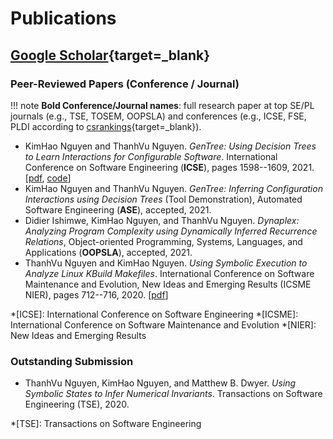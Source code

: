 # Publications

## [Google Scholar](https://scholar.google.com/citations?hl=en&user=ygyMSSEAAAAJ){target=_blank}

### Peer-Reviewed Papers (Conference / Journal)

!!! note
    **Bold Conference/Journal names**: full research paper at top SE/PL journals (e.g., TSE, TOSEM, OOPSLA) and conferences (e.g., ICSE, FSE, PLDI according to [csrankings](https://csrankings.org/){target=_blank}).

- KimHao Nguyen and ThanhVu Nguyen. *GenTree: Using Decision Trees to Learn Interactions for Configurable Software*. International Conference on Software Engineering (**ICSE**), pages 1598--1609, 2021. [[pdf](https://arxiv.org/abs/2102.06872), [code](https://github.com/unsat/gentree)]
- KimHao Nguyen and ThanhVu Nguyen. *GenTree: Inferring Configuration Interactions using Decision Trees* (Tool Demonstration), Automated Software Engineering (**ASE**), accepted, 2021.
- Didier Ishimwe, KimHao Nguyen, and ThanhVu Nguyen. *Dynaplex: Analyzing Program Complexity using Dynamically Inferred Recurrence Relations*, Object-oriented Programming, Systems, Languages, and Applications (**OOPSLA**), accepted, 2021.
- ThanhVu Nguyen and KimHao Nguyen. *Using Symbolic Execution to Analyze Linux KBuild Makefiles*. International Conference on Software Maintenance and Evolution, New Ideas and Emerging Results (ICSME NIER), pages 712--716, 2020. [[pdf](https://ieeexplore.ieee.org/abstract/document/9240705)]

*[ICSE]: International Conference on Software Engineering
*[ICSME]: International Conference on Software Maintenance and Evolution
*[NIER]: New Ideas and Emerging Results

### Outstanding Submission
- ThanhVu Nguyen, KimHao Nguyen, and Matthew B. Dwyer. *Using Symbolic States to Infer Numerical Invariants*. Transactions on Software Engineering (TSE), 2020.

*[TSE]: Transactions on Software Engineering

